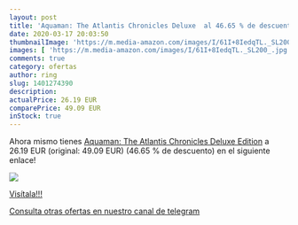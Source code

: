 ```yaml
---
layout: post
title: 'Aquaman: The Atlantis Chronicles Deluxe  al 46.65 % de descuento'
date: 2020-03-17 20:03:50
thumbnailImage: 'https://m.media-amazon.com/images/I/61I+8IedqTL._SL200_.jpg'
images: [ 'https://m.media-amazon.com/images/I/61I+8IedqTL._SL200_.jpg' ]
comments: true
category: ofertas
author: ring
slug: 1401274390
description:
actualPrice: 26.19 EUR
comparePrice: 49.09 EUR
inStock: true
---
```


Ahora mismo tienes [Aquaman: The Atlantis Chronicles Deluxe Edition](https://www.amazon.es/dp/1401274390/?tag=redken-21) a 26.19 EUR (original: 49.09 EUR) (46.65 %  de descuento) en el siguiente enlace!

[![](https://m.media-amazon.com/images/I/61I+8IedqTL._SL200_.jpg)](https://www.amazon.es/dp/1401274390/?tag=redken-21)

[Visítala!!!](https://www.amazon.es/dp/1401274390/?tag=redken-21)

[Consulta otras ofertas en nuestro canal de telegram](https://t.me/s/ofertas25)
